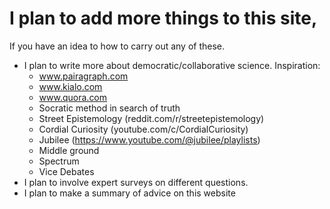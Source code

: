 # I plan to add more things to this site, 
If you have an idea to how to carry out any of these. 

- I plan to write more about democratic/collaborative science. Inspiration:
  - www.pairagraph.com
  - www.kialo.com
  - www.quora.com
  - Socratic method in search of truth
  - Street Epistemology (reddit.com/r/streetepistemology)
  - Cordial Curiosity (youtube.com/c/CordialCuriosity)
  - Jubilee (https://www.youtube.com/@jubilee/playlists)
   - Middle ground
   - Spectrum
  - Vice Debates
- I plan to involve expert surveys on different questions. 
- I plan to make a summary of advice on this website
